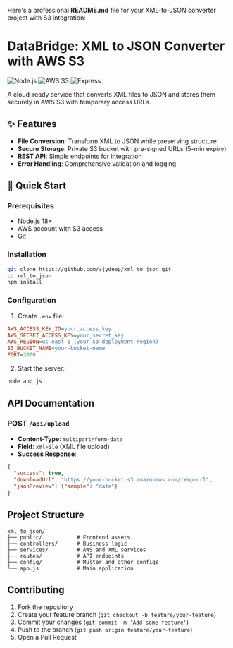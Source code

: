 Here's a professional **README.md** file for your XML-to-JSON converter project with S3 integration:

# DataBridge: XML to JSON Converter with AWS S3

![Node.js](https://img.shields.io/badge/Node.js-18.x-green)
![AWS S3](https://img.shields.io/badge/AWS-S3-orange)
![Express](https://img.shields.io/badge/Express-4.x-lightgrey)

A cloud-ready service that converts XML files to JSON and stores them securely in AWS S3 with temporary access URLs.

## ✨ Features

- **File Conversion**: Transform XML to JSON while preserving structure
- **Secure Storage**: Private S3 bucket with pre-signed URLs (5-min expiry)
- **REST API**: Simple endpoints for integration
- **Error Handling**: Comprehensive validation and logging

## 🚀 Quick Start

### Prerequisites
- Node.js 18+
- AWS account with S3 access
- Git

### Installation
```bash
git clone https://github.com/ajydeep/xml_to_json.git
cd xml_to_json
npm install
```

### Configuration
1. Create `.env` file:
```ini
AWS_ACCESS_KEY_ID=your_access_key
AWS_SECRET_ACCESS_KEY=your_secret_key
AWS_REGION=us-east-1 (your s3 deployment region)
S3_BUCKET_NAME=your-bucket-name
PORT=3000
```

2. Start the server:
```bash
node app.js
```

##  API Documentation

### POST `/api/upload`
- **Content-Type**: `multipart/form-data`
- **Field**: `xmlFile` (XML file upload)
- **Success Response**:
```json
{
  "success": true,
  "downloadUrl": "https://your-bucket.s3.amazonaws.com/temp-url",
  "jsonPreview": {"sample": "data"}
}
```

##  Project Structure
```
xml_to_json/
├── public/           # Frontend assets
├── controllers/      # Business logic
├── services/         # AWS and XML services
├── routes/           # API endpoints
├── config/           # Multer and other configs
└── app.js            # Main application
```



##  Contributing
1. Fork the repository
2. Create your feature branch (`git checkout -b feature/your-feature`)
3. Commit your changes (`git commit -m 'Add some feature'`)
4. Push to the branch (`git push origin feature/your-feature`)
5. Open a Pull Request

